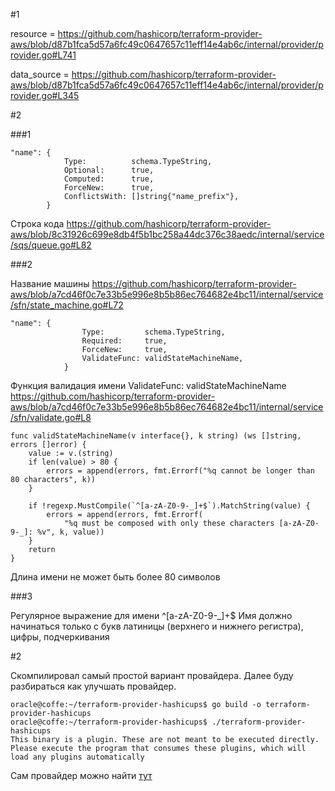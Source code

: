#1
    
resource = https://github.com/hashicorp/terraform-provider-aws/blob/d87b1fca5d57a6fc49c0647657c11eff14e4ab6c/internal/provider/provider.go#L741

data_source = https://github.com/hashicorp/terraform-provider-aws/blob/d87b1fca5d57a6fc49c0647657c11eff14e4ab6c/internal/provider/provider.go#L345

#2

###1
    
    "name": {
                Type:          schema.TypeString,
                Optional:      true,
                Computed:      true,
                ForceNew:      true,
                ConflictsWith: []string{"name_prefix"},
            }

Строка кода https://github.com/hashicorp/terraform-provider-aws/blob/8c31926c699e8db4f5b1bc258a44dc376c38aedc/internal/service/sqs/queue.go#L82 

###2

Название машины https://github.com/hashicorp/terraform-provider-aws/blob/a7cd46f0c7e33b5e996e8b5b86ec764682e4bc11/internal/service/sfn/state_machine.go#L72

    "name": {
                    Type:         schema.TypeString,
                    Required:     true,
                    ForceNew:     true,
                    ValidateFunc: validStateMachineName,
                }

Функция валидация имени ValidateFunc: validStateMachineName
https://github.com/hashicorp/terraform-provider-aws/blob/a7cd46f0c7e33b5e996e8b5b86ec764682e4bc11/internal/service/sfn/validate.go#L8

    func validStateMachineName(v interface{}, k string) (ws []string, errors []error) {
        value := v.(string)
        if len(value) > 80 {
            errors = append(errors, fmt.Errorf("%q cannot be longer than 80 characters", k))
        }
    
        if !regexp.MustCompile(`^[a-zA-Z0-9-_]+$`).MatchString(value) {
            errors = append(errors, fmt.Errorf(
                "%q must be composed with only these characters [a-zA-Z0-9-_]: %v", k, value))
        }
        return
    }

Длина имени не может быть более 80 символов


###3

Регулярное выражение для имени ^[a-zA-Z0-9-_]+$
Имя должно начинаться только с букв латиницы (верхнего и нижнего регистра), цифры, подчеркивания


#2

Скомпилировал самый простой вариант провайдера. Далее буду разбираться как улучшать провайдер.

    oracle@coffe:~/terraform-provider-hashicups$ go build -o terraform-provider-hashicups
    oracle@coffe:~/terraform-provider-hashicups$ ./terraform-provider-hashicups
    This binary is a plugin. These are not meant to be executed directly.
    Please execute the program that consumes these plugins, which will
    load any plugins automatically

Сам провайдер можно найти [тут](terraform-provider-hashicups_v1)

